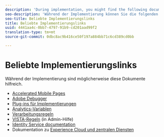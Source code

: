 ```yaml
---
description: 'During implementation, you might find the following documents useful '
seo-description: 'Während der Implementierung können Sie die folgenden Dokumente als nützlich finden '
seo-title: Beliebte Implementierungslinks
title: Beliebte Implementierungslinks
uuid: 4441aa4c-0bb7-4797-91b9-cd201aad99f2
translation-type: tm+mt
source-git-commit: 0dbc8ac9b416ce50f197a884bb71c6cd389cd0bb

---
```



# Beliebte Implementierungslinks

Während der Implementierung sind möglicherweise diese Dokumente hilfreich.

* [Accelerated Mobile Pages](../../implement/js-implementation/accelerated-mobile-pages.md#concept_CDB9B5D07C2A4B33A0B2FFDB8DF4EF68)
* [Adobe Debugger](../../implement/impl-testing/debugger.md#concept_B26FFE005EDD4E0FACB3117AE3E95AA2)
* [Plug-ins für Implementierungen](../../implement/js-implementation/plugins/impl-plugins.md#concept_021F5E4A6BD745AE91E85E7138BE930F)
* [Analytics-Variablen](../../implement/js-implementation/c-variables/sc-variables.md#concept_E10E43221A2740FAAF900B79CE1EC5FB)
* [Verarbeitungsregeln](https://marketing.adobe.com/resources/help/en_US/reference/processing_rules.html)
* [VISTA-Regeln](https://marketing.adobe.com/resources/help/en_US/reference/VISTA.html) (in Admin-Hilfe)
* [Identity Service documentation](https://marketing.adobe.com/resources/help/en_US/mcvid/)
* Dokumentation zu [Experience Cloud und zentralen Diensten](https://marketing.adobe.com/resources/help/en_US/mcloud/core_services.html)

